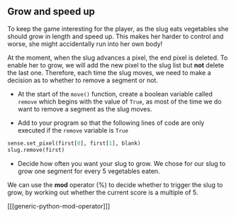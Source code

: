## Grow and speed up

To keep the game interesting for the player, as the slug eats vegetables she should grow in length and speed up. This makes her harder to control and worse, she might accidentally run into her own body!

At the moment, when the slug advances a pixel, the end pixel is deleted. To enable her to grow, we will add the new pixel to the slug list but **not** delete the last one. Therefore, each time the slug moves, we need to make a decision as to whether to remove a segment or not.

+ At the start of the `move()` function, create a boolean variable called `remove` which begins with the value of `True`, as most of the time we do want to remove a segment as the slug moves.

+ Add to your program so that the following lines of code are only executed if the `remove` variable is `True`

```python
sense.set_pixel(first[0], first[1], blank)
slug.remove(first)
```

+ Decide how often you want your slug to grow. We chose for our slug to grow one segment for every 5 vegetables eaten.

We can use the **mod** operator (%) to decide whether to trigger the slug to grow, by working out whether the current score is a multiple of 5.

[[[generic-python-mod-operator]]]
